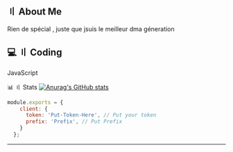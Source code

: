 ## 〢 About Me
 Rien de spécial , juste que jsuis le meilleur dma géneration

## 💻 〢 Coding 
JavaScript

📊 〢 Stats
[![Anurag's GitHub stats](https://github-readme-stats.vercel.app/api?username=Kose-dsc)](https://github.com/Kose-dsc/github-readme-stats)

 

```js
module.exports = {
    client: {
      token: 'Put-Token-Here', // Put your token
      prefix: 'Prefix', // Put Prefix
    }
  };
```

---
